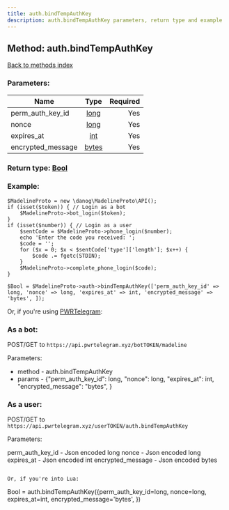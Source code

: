```yaml
---
title: auth.bindTempAuthKey
description: auth.bindTempAuthKey parameters, return type and example
---
```

## Method: auth.bindTempAuthKey  
[Back to methods index](index.md)


### Parameters:

| Name     |    Type       | Required |
|----------|:-------------:|---------:|
|perm\_auth\_key\_id|[long](../types/long.md) | Yes|
|nonce|[long](../types/long.md) | Yes|
|expires\_at|[int](../types/int.md) | Yes|
|encrypted\_message|[bytes](../types/bytes.md) | Yes|


### Return type: [Bool](../types/Bool.md)

### Example:


```
$MadelineProto = new \danog\MadelineProto\API();
if (isset($token)) { // Login as a bot
    $MadelineProto->bot_login($token);
}
if (isset($number)) { // Login as a user
    $sentCode = $MadelineProto->phone_login($number);
    echo 'Enter the code you received: ';
    $code = '';
    for ($x = 0; $x < $sentCode['type']['length']; $x++) {
        $code .= fgetc(STDIN);
    }
    $MadelineProto->complete_phone_login($code);
}

$Bool = $MadelineProto->auth->bindTempAuthKey(['perm_auth_key_id' => long, 'nonce' => long, 'expires_at' => int, 'encrypted_message' => 'bytes', ]);
```

Or, if you're using [PWRTelegram](https://pwrtelegram.xyz):

### As a bot:

POST/GET to `https://api.pwrtelegram.xyz/botTOKEN/madeline`

Parameters:

* method - auth.bindTempAuthKey
* params - {"perm_auth_key_id": long, "nonce": long, "expires_at": int, "encrypted_message": "bytes", }



### As a user:

POST/GET to `https://api.pwrtelegram.xyz/userTOKEN/auth.bindTempAuthKey`

Parameters:

perm_auth_key_id - Json encoded long
nonce - Json encoded long
expires_at - Json encoded int
encrypted_message - Json encoded bytes


```

Or, if you're into Lua:

```
Bool = auth.bindTempAuthKey({perm_auth_key_id=long, nonce=long, expires_at=int, encrypted_message='bytes', })
```

